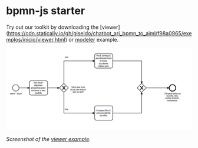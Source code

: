 # bpmn-js starter


Try out our toolkit by downloading the [viewer]
(https://cdn.statically.io/gh/giseldo/chatbot_ari_bpmn_to_aiml/f98a0965/exemplos/inicio/viewer.html) or [modeler](https://cdn.statically.io/gh/giseldo/chatbot_ari_bpmn_to_aiml/4c9973d7/exemplos/inicio/modeler.html) example.


[![viewer example screenshot](./viewer.png)](https://cdn.statically.io/gh/giseldo/chatbot_ari_bpmn_to_aiml/f98a0965/exemplos/inicio/viewer.html)

_Screenshot of the [viewer example](https://cdn.statically.io/gh/giseldo/chatbot_ari_bpmn_to_aiml/4c9973d7/exemplos/inicio/viewer.html)._
